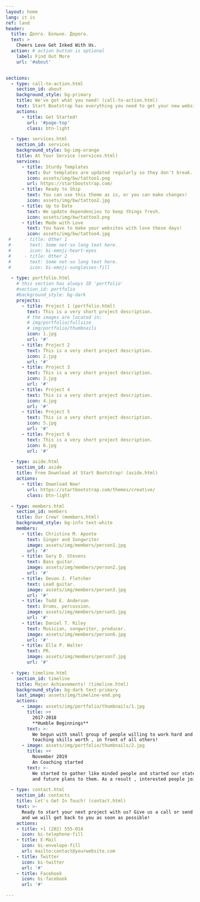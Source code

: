 ```yaml
---
layout: home
lang: it is
ref: land
header:
  title: Долго. Больно. Дорого.
  text: >
    Cheers Love Get Inked With Us.
  action: # action button is optional
    label: Find Out More
    url: '#about'


sections:
  - type: call-to-action.html
    section_id: about
    background_style: bg-primary
    title: We've got what you need! (call-to-action.html)
    text: Start Bootstrap has everything you need to get your new website up and running in no time! All of the templates and themes on Start Bootstrap are open source, free to download, and easy to use. No strings attached!
    actions:
      - title: Get Started!
        url: '#page-top'
        class: btn-light

  - type: services.html
    section_id: services
    background_style: bg-img-orange
    title: At Your Service (services.html)
    services:
      - title: Sturdy Templates
        text: Our templates are updated regularly so they don't break.
        icon: assets/img/bw/tattoo1.png
        url: https://startbootstrap.com/
      - title: Ready to Ship
        text: You can use this theme as is, or you can make changes!
        icon: assets/img/bw/tattoo2.jpg
      - title: Up to Date
        text: We update dependencies to keep things fresh.
        icon: assets/img/bw/tattoo3.png
      - title: Made with Love
        text: You have to make your websites with love these days!
        icon: assets/img/bw/tattoo4.jpg
 #     - title: Other 1
 #       text: Some not-so long text here.
 #       icon: bi-emoji-heart-eyes
 #     - title: Other 2
 #       text: Some not-so long text here.
 #       icon: bi-emoji-sunglasses-fill

  - type: portfolio.html
    # this section has always ID 'portfolio'
    #section_id: portfolio
    #background_style: bg-dark
    projects:
      - title: Project 1 (portfolio.html)
        text: This is a very short project description.
        # the images are located in:
        # img/portfolio/fullsize
        # img/portfolio/thumbnails
        icon: 1.jpg
        url: '#'
      - title: Project 2
        text: This is a very short project description.
        icon: 2.jpg
        url: '#'
      - title: Project 3
        text: This is a very short project description.
        icon: 3.jpg
        url: '#'
      - title: Project 4
        text: This is a very short project description.
        icon: 4.jpg
        url: '#'
      - title: Project 5
        text: This is a very short project description.
        icon: 5.jpg
        url: '#'
      - title: Project 6
        text: This is a very short project description.
        icon: 6.jpg
        url: '#'

  - type: aside.html
    section_id: aside
    title: Free Download at Start Bootstrap! (aside.html)
    actions:
      - title: Download Now!
        url: https://startbootstrap.com/themes/creative/
        class: btn-light

  - type: members.html
    section_id: members
    title: Our Crew! (members.html)
    background_style: bg-info text-white
    members:
      - title: Christina M. Aponte
        text: Singer and Songwriter
        image: assets/img/members/person1.jpg
        url: '#'
      - title: Gary D. Stevens
        text: Bass guitar.
        image: assets/img/members/person2.jpg
        url: '#'
      - title: Devon J. Fletcher
        text: Lead guitar.
        image: assets/img/members/person3.jpg
        url: '#'
      - title: Todd E. Anderson
        text: Drums, percussion.
        image: assets/img/members/person5.jpg
        url: '#'
      - title: Daniel T. Riley
        text: Musician, songwriter, producer.
        image: assets/img/members/person6.jpg
        url: '#'
      - title: Ella P. Walter
        text: PR.
        image: assets/img/members/person7.jpg
        url: '#'

  - type: timeline.html
    section_id: timeline
    title: Major Achievements! (timeline.html)
    background_style: bg-dark text-primary
    last_image: assets/img/timeline-end.png
    actions:
      - image: assets/img/portfolio/thumbnails/1.jpg
        title: >+
          2017-2018
          **Humble Beginnings**
        text: >-
          We begun with small group of people willing to work hard and make our
          teaching skills worth , in front of all others!
      - image: assets/img/portfolio/thumbnails/2.jpg
        title: >+
          November 2019
          An Coaching started
        text: >-
          We started to gather like minded people and started our stategies
          and future plans to them. As a result , interested people joined us!

  - type: contact.html
    section_id: contacts
    title: Let's Get In Touch! (contact.html)
    text: >-
      Ready to start your next project with us? Give us a call or send us an email
      and we will get back to you as soon as possible!
    actions:
    - title: +1 (202) 555-014
      icon: bi-telephone-fill
    - title: E-Mail
      icon: bi-envelope-fill
      url: mailto:contact@yourwebsite.com
    - title: Twitter
      icon: bi-twitter
      url: '#'
    - title: Facebook
      icon: bi-facebook
      url: '#'

---
```

